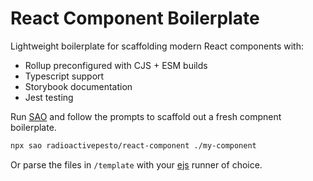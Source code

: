 # React Component Boilerplate

Lightweight boilerplate for scaffolding modern React components with:

- Rollup preconfigured with CJS + ESM builds
- Typescript support
- Storybook documentation
- Jest testing

Run [SAO](https://saojs.org/) and follow the prompts to scaffold out a fresh compnent boilerplate.

```sh
npx sao radioactivepesto/react-component ./my-component
```

Or parse the files in `/template` with your [ejs](https://ejs.co/) runner of choice.
